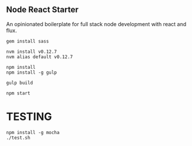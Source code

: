 ## Node React Starter ##

An opinionated boilerplate for full stack node development with react and flux.

```
gem install sass

nvm install v0.12.7
nvm alias default v0.12.7

npm install
npm install -g gulp

gulp build

npm start
```

TESTING
=========
```
npm install -g mocha
./test.sh
```